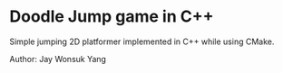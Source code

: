 # Doodle Jump game in C++

Simple jumping 2D platformer implemented in C++ while using CMake.

Author: Jay Wonsuk Yang
